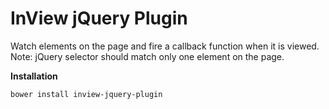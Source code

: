 # InView jQuery Plugin
 
Watch elements on the page and fire a callback function when it is viewed.
Note: jQuery selector should match only one element on the page.

**Installation**
```
bower install inview-jquery-plugin
```


